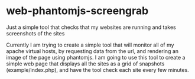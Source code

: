 # web-phantomjs-screengrab
Just a simple tool that checks that my websites are running and takes screenshots of the sites

Currently I am trying to create a simple tool that will monitor all of my apache virtual hosts, by requesting data from the url, and rendering an image of the page using phantomjs. I am going to use this tool to create a simple web page that displays all the sites as a grid of snapshots (example/index.php), and have the tool check each site every few minutes.
